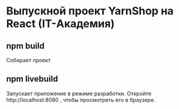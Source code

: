 # Выпускной проект YarnShop на React (IT-Академия)

## npm build
Собирает проект

## npm livebuild
Запускает приложение в режиме разработки.
Откройте http://localhost:8080 , чтобы просмотреть его в браузере.